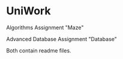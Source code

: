# UniWork

Algorithms Assignment "Maze"

Advanced Database Assignment "Database"

Both contain readme files.